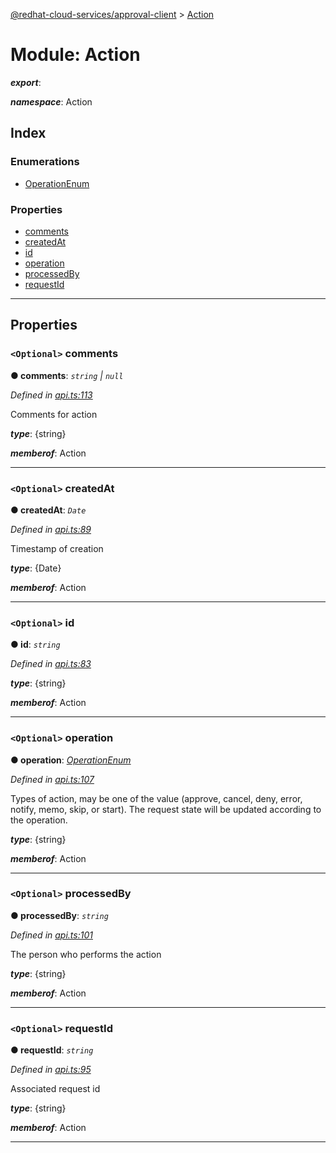 [@redhat-cloud-services/approval-client](../README.md) > [Action](../modules/action.md)

# Module: Action

*__export__*: 

*__namespace__*: Action

## Index

### Enumerations

* [OperationEnum](../enums/action.operationenum.md)

### Properties

* [comments](action.md#comments)
* [createdAt](action.md#createdat)
* [id](action.md#id)
* [operation](action.md#operation)
* [processedBy](action.md#processedby)
* [requestId](action.md#requestid)

---

## Properties

<a id="comments"></a>

### `<Optional>` comments

**● comments**: *`string` \| `null`*

*Defined in [api.ts:113](https://github.com/RedHatInsights/javascript-clients/blob/master/packages/approval/api.ts#L113)*

Comments for action

*__type__*: {string}

*__memberof__*: Action

___
<a id="createdat"></a>

### `<Optional>` createdAt

**● createdAt**: *`Date`*

*Defined in [api.ts:89](https://github.com/RedHatInsights/javascript-clients/blob/master/packages/approval/api.ts#L89)*

Timestamp of creation

*__type__*: {Date}

*__memberof__*: Action

___
<a id="id"></a>

### `<Optional>` id

**● id**: *`string`*

*Defined in [api.ts:83](https://github.com/RedHatInsights/javascript-clients/blob/master/packages/approval/api.ts#L83)*

*__type__*: {string}

*__memberof__*: Action

___
<a id="operation"></a>

### `<Optional>` operation

**● operation**: *[OperationEnum](../enums/action.operationenum.md)*

*Defined in [api.ts:107](https://github.com/RedHatInsights/javascript-clients/blob/master/packages/approval/api.ts#L107)*

Types of action, may be one of the value (approve, cancel, deny, error, notify, memo, skip, or start). The request state will be updated according to the operation.

*__type__*: {string}

*__memberof__*: Action

___
<a id="processedby"></a>

### `<Optional>` processedBy

**● processedBy**: *`string`*

*Defined in [api.ts:101](https://github.com/RedHatInsights/javascript-clients/blob/master/packages/approval/api.ts#L101)*

The person who performs the action

*__type__*: {string}

*__memberof__*: Action

___
<a id="requestid"></a>

### `<Optional>` requestId

**● requestId**: *`string`*

*Defined in [api.ts:95](https://github.com/RedHatInsights/javascript-clients/blob/master/packages/approval/api.ts#L95)*

Associated request id

*__type__*: {string}

*__memberof__*: Action

___

